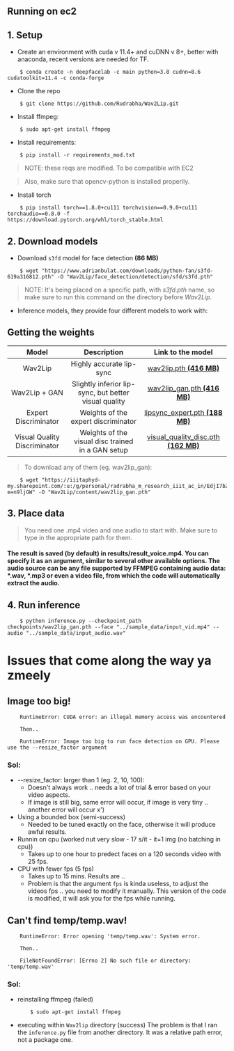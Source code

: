 ## Running on ec2

## 1. Setup
* Create an environment with cuda v 11.4+ and cuDNN v 8+, better with anaconda, recent versions are needed for TF.
```shell
    $ conda create -n deepfacelab -c main python=3.8 cudnn=8.6 cudatoolkit=11.4 -c conda-forge
```
* Clone the repo
```shell
    $ git clone https://github.com/Rudrabha/Wav2Lip.git
```
* Install ffmpeg:
```shell
    $ sudo apt-get install ffmpeg   
```
* Install requirements:
```shell
    $ pip install -r requirements_mod.txt
```
> NOTE: these reqs are modified. To be compatible with EC2

> Also, make sure that opencv-python is installed properlly.

* Install torch
```shell
    $ pip install torch==1.8.0+cu111 torchvision==0.9.0+cu111 torchaudio==0.8.0 -f https://download.pytorch.org/whl/torch_stable.html
```
## 2. Download models

* Download `s3fd` model for face detection **(86 MB)**
```shell
    $ wget "https://www.adrianbulat.com/downloads/python-fan/s3fd-619a316812.pth" -O "Wav2Lip/face_detection/detection/sfd/s3fd.pth"
```
> NOTE: It's being placed on a specific path, with *s3fd.pth* name, so make sure to run this command on the directory before *Wav2Lip*.


* Inference models, they provide four different models to work with:

Getting the weights
----------
| Model  | Description |  Link to the model | 
| :-------------: | :---------------: | :---------------: |
| Wav2Lip  | Highly accurate lip-sync | [wav2lip.pth **(416 MB)**](https://iiitaphyd-my.sharepoint.com/:u:/g/personal/radrabha_m_research_iiit_ac_in/Eb3LEzbfuKlJiR600lQWRxgBIY27JZg80f7V9jtMfbNDaQ?e=TBFBVW)  |
| Wav2Lip + GAN  | Slightly inferior lip-sync, but better visual quality | [wav2lip_gan.pth **(416 MB)**](https://iiitaphyd-my.sharepoint.com/:u:/g/personal/radrabha_m_research_iiit_ac_in/EdjI7bZlgApMqsVoEUUXpLsBxqXbn5z8VTmoxp55YNDcIA?e=n9ljGW) |
| Expert Discriminator  | Weights of the expert discriminator | [lipsync_expert.pth **(188 MB)**](https://iiitaphyd-my.sharepoint.com/:u:/g/personal/radrabha_m_research_iiit_ac_in/EQRvmiZg-HRAjvI6zqN9eTEBP74KefynCwPWVmF57l-AYA?e=ZRPHKP) |
| Visual Quality Discriminator  | Weights of the visual disc trained in a GAN setup | [visual_quality_disc.pth **(162 MB)**](https://iiitaphyd-my.sharepoint.com/:u:/g/personal/radrabha_m_research_iiit_ac_in/EQVqH88dTm1HjlK11eNba5gBbn15WMS0B0EZbDBttqrqkg?e=ic0ljo) |

> To download any of them (eg. wav2lip_gan):

```shell
    $ wget "https://iiitaphyd-my.sharepoint.com/:u:/g/personal/radrabha_m_research_iiit_ac_in/EdjI7bZlgApMqsVoEUUXpLsBxqXbn5z8VTmoxp55YNDcIA?e=n9ljGW" -O "Wav2Lip/content/wav2lip_gan.pth"
```

## 3. Place data

> You need one .mp4 video and one audio to start with. Make sure to type in the appropriate path for them.

#### The result is saved (by default) in results/result_voice.mp4. You can specify it as an argument, similar to several other available options. The audio source can be any file supported by FFMPEG containing audio data: *.wav, *.mp3 or even a video file, from which the code will automatically extract the audio.


## 4. Run inference
```shell
    $ python inference.py --checkpoint_path checkpoints/wav2lip_gan.pth --face "../sample_data/input_vid.mp4" --audio "../sample_data/input_audio.wav"
```


# Issues that come along the way ya zmeely

## Image too big!
```python3
    RuntimeError: CUDA error: an illegal memory access was encountered
    
    Then..

    RuntimeError: Image too big to run face detection on GPU. Please use the --resize_factor argument
```
### Sol:
* --resize_factor: larger than 1 (eg. 2, 10, 100):
    - Doesn't always work .. needs a lot of trial & error based on your video aspects.
    - If image is still big, same error will occur, if image is very tiny .. another error will occur x')
* Using a bounded box (semi-success)
    - Needed to be tuned exactly on the face, otherwise it will produce awful results.
* Runnin on cpu (worked nut very slow - 17 s/it - it=1 img (no batching in cpu))
    - Takes up to one hour to predect faces on a 120 seconds video with 25 fps.
* CPU with fewer fps (5 fps)
    - Takes up to 15 mins. Results are ..
    - Problem is that the argument `fps` is kinda useless, to adjust the videos fps .. you need to modify it manually. This version
        of the code is modified, it will ask you for the fps while running.

## Can't find temp/temp.wav!
```python3
    RuntimeError: Error opening 'temp/temp.wav': System error.

    Then..

    FileNotFoundError: [Errno 2] No such file or directory: 'temp/temp.wav'
```
### Sol:
* reinstalling ffmpeg (failed)
    ```shell
        $ sudo apt-get install ffmpeg  
    ```
* executing within `Wav2lip` directory (success)
    The problem is that I ran the `inference.py` file from another directory. It was a relative path error, not a package one.